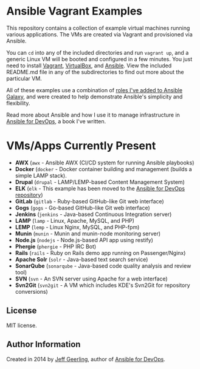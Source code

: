 # Ansible Vagrant Examples

This repository contains a collection of example virtual machines running various applications. The VMs are created via Vagrant and provisioned via Ansible.

You can `cd` into any of the included directories and run `vagrant up`, and a generic Linux VM will be booted and configured in a few minutes. You just need to install [Vagrant](http://vagrantup.com/), [VirtualBox](https://www.virtualbox.org/), and [Ansible](http://www.ansible.com/). View the included README.md file in any of the subdirectories to find out more about the particular VM.

All of these examples use a combination of [roles I've added to Ansible Galaxy](https://servercheck.in/blog/using-ansible-galaxy), and were created to help demonstrate Ansible's simplicity and flexibility.

Read more about Ansible and how I use it to manage infrastructure in [Ansible for DevOps](https://www.ansiblefordevops.com/), a book I've written.

# VMs/Apps Currently Present

  - **AWX** (`awx` - Ansible AWX (CI/CD system for running Ansible playbooks)
  - **Docker** (`docker` - Docker container building and management (builds a simple LAMP stack).
  - **Drupal** (`drupal` - LAMP/LEMP-based Content Management System)
  - **ELK** (`elk` - This example has been moved to the [Ansible for DevOps repository](https://github.com/geerlingguy/ansible-for-devops))
  - **GitLab** (`gitlab` - Ruby-based GitHub-like Git web interface)
  - **Gogs** (`gogs` - Go-based GitHub-like Git web interface)
  - **Jenkins** (`jenkins` - Java-based Continuous Integration server)
  - **LAMP** (`lamp` - Linux, Apache, MySQL, and PHP)
  - **LEMP** (`lemp` - Linux Nginx, MySQL, and PHP-fpm)
  - **Munin** (`munin` - Munin and munin-node monitoring server)
  - **Node.js** (`nodejs` - Node.js-based API app using restify)
  - **Phergie** (`phergie` - PHP IRC Bot)
  - **Rails** (`rails` - Ruby on Rails demo app running on Passenger/Nginx)
  - **Apache Solr** (`solr` - Java-based text search service)
  - **SonarQube** (`sonarqube` - Java-based code quality analysis and review tool)
  - **SVN** (`svn` - An SVN server using Apache for a web interface)
  - **Svn2Git** (`svn2git` - A VM which includes KDE's Svn2Git for repository conversions)

## License

MIT license.

## Author Information

Created in 2014 by [Jeff Geerling](https://www.jeffgeerling.com/), author of [Ansible for DevOps](https://www.ansiblefordevops.com/).

